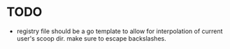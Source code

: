 # TODO

- registry file should be a go template to allow for interpolation of current user's scoop dir. make sure to escape backslashes.
